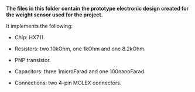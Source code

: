 **The files in this folder contain the prototype electronic design created for the weight sensor used for the project.**

It implements the following:

- Chip: HX711.

- Resistors: two 10kOhm, one 1kOhm and one 8.2kOhm.

- PNP transistor.

- Capacitors: three 1microFarad and one 100nanoFarad.

- Connections: two 4-pin MOLEX connectors.
